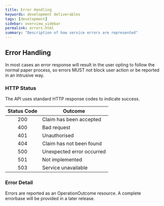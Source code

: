 ```yaml
---
title: Error Handling
keywords: development deliverables
tags: [development]
sidebar: overview_sidebar
permalink: errors.html
summary: "Description of how service errors are represented"
---
```



## Error Handling ##

In most cases an error response will result in the user opting to follow the normal paper process, so errors MUST not block user action or be reported in an intrusive way.

### HTTP Status ###
The API uses standard HTTP response codes to indicate success.

| Status Code   | Outcome                           |
|:-------------:|-----------------------------------|
| 200           | Claim has been accepted           |
| 400           | Bad request                       |
| 401           | Unauthorised                      |
| 404           | Claim has not been found          |
| 500           | Unexpected error occurred         |
| 501           | Not implemented
| 503           | Service unavailable               |

### Error Detail ###
Errors are reported as an OperationOutcome resource. A complete errorbase will be provided in a later release.
